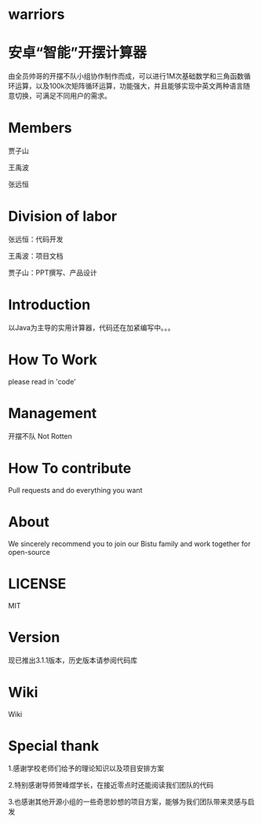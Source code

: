 # warriors
安卓“智能”开摆计算器
====
由全员帅哥的开摆不队小组协作制作而成，可以进行1M次基础数学和三角函数循环运算，以及100k次矩阵循环运算，功能强大，并且能够实现中英文两种语言随意切换，可满足不同用户的需求。

Members
====
贾子山

王禹波

张远恒

Division of labor
====
张远恒：代码开发

王禹波：项目文档

贾子山：PPT撰写、产品设计

Introduction
====
以Java为主导的实用计算器，代码还在加紧编写中。。。

How To Work
====
please read in 'code'

Management
====
开摆不队 Not Rotten

How To contribute
====
Pull requests and do everything you want

About
====
We sincerely recommend you to join our Bistu family and work together for open-source

LICENSE
====
MIT

Version
====
现已推出3.1.1版本，历史版本请参阅代码库

Wiki
====
Wiki

Special thank
====
1.感谢学校老师们给予的理论知识以及项目安排方案

2.特别感谢导师贺峰煜学长，在接近零点时还能阅读我们团队的代码

3.也感谢其他开源小组的一些奇思妙想的项目方案，能够为我们团队带来灵感与启发

